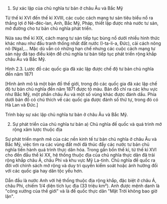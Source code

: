 1. Sự xác lập của chủ nghĩa tư bản ở châu Âu và Bắc Mỹ

Từ thế kỉ XVI đến thế kỉ XVIII, các cuộc cách mạng tư sản tiêu biểu nổ ra thắng lợi ở Nê-đéc-lan, Anh, Bắc Mỹ, Pháp, thiết lập được nhà nước tư sản, mở đường cho tư bản chủ nghĩa phát triển.

Nửa sau thế kỉ XIX, cách mạng tư sản tiếp tục bùng nổ dưới nhiều hình thức khác nhau như đấu tranh thống nhất đất nước (I-ta-li-a, Đức), cải cách nông nô (Nga),... Mặc dù vẫn có những hạn chế nhưng các cuộc cách mạng tư sản này đã tạo điều kiện để chủ nghĩa tư bản tiếp tục phát triển rộng khắp châu Âu và Bắc Mỹ.

Hình 2.3. Lược đồ các quốc gia đã xác lập được chế độ tư bản chủ nghĩa đến năm 1871

[Hình ảnh mô tả một bản đồ thế giới, trong đó các quốc gia đã xác lập chế độ tư bản chủ nghĩa đến năm 1871 được tô màu. Bản đồ chỉ ra các khu vực như Bắc Mỹ, một phần châu Âu và một số vùng khác được đánh dấu. Phía dưới bản đồ có chú thích về các quốc gia được đánh số thứ tự, trong đó có Hà Lan và Đức.]

Trình bày sự xác lập chủ nghĩa tư bản ở châu Âu và Bắc Mỹ.

2. Sự phát triển của chủ nghĩa tư bản
a) Chủ nghĩa đế quốc và quá trình mở rộng xâm lược thuộc địa

Sự phát triển mạnh mẽ của các nền kinh tế tư bản chủ nghĩa ở châu Âu và Bắc Mỹ, việc tìm ra các vùng đất mới đã thúc đẩy các nước tư bản chủ nghĩa tiến hành quá trình thực dân hóa. Trong gần bốn thế kỉ, từ thế kỉ XVI cho đến đầu thế kỉ XX, hệ thống thuộc địa của chủ nghĩa thực dân đã trải rộng khắp châu Á, châu Phi và khu vực Mỹ La-tinh. Chủ nghĩa đế quốc ra đời với chính sách mở rộng và duy trì quyền kiểm soát hoặc ảnh hưởng đối với các quốc gia hay dân tộc yếu hơn.

Dẫn đầu là nước Anh với hệ thống thuộc địa rộng khắp, đặc biệt ở châu Á, châu Phi, chiếm 1/4 diện tích lục địa (33 triệu km²). Anh được mệnh danh là "công xưởng của thế giới" và là đế quốc thực dân "Mặt Trời không bao giờ lặn".